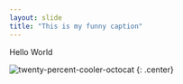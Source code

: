 ```yaml
---
layout: slide
title: "This is my funny caption"
---
```


Hello World

![twenty-percent-cooler-octocat](https://octodex.github.com/images/twenty-percent-cooler-octocat.png)
{: .center}
